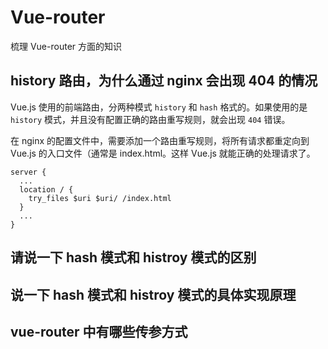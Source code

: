 # Vue-router
梳理 Vue-router 方面的知识

## history 路由，为什么通过 nginx 会出现 404 的情况

Vue.js 使用的前端路由，分两种模式 `history` 和 `hash` 格式的。如果使用的是 `history` 模式，并且没有配置正确的路由重写规则，就会出现 `404` 错误。

在 nginx 的配置文件中，需要添加一个路由重写规则，将所有请求都重定向到 Vue.js 的入口文件（通常是 index.html。这样 Vue.js 就能正确的处理请求了。

```text
server {
  ...
  location / {
    try_files $uri $uri/ /index.html
  }
  ...
}
```

## 请说一下 hash 模式和 histroy 模式的区别

## 说一下 hash 模式和 histroy 模式的具体实现原理

## vue-router 中有哪些传参方式
